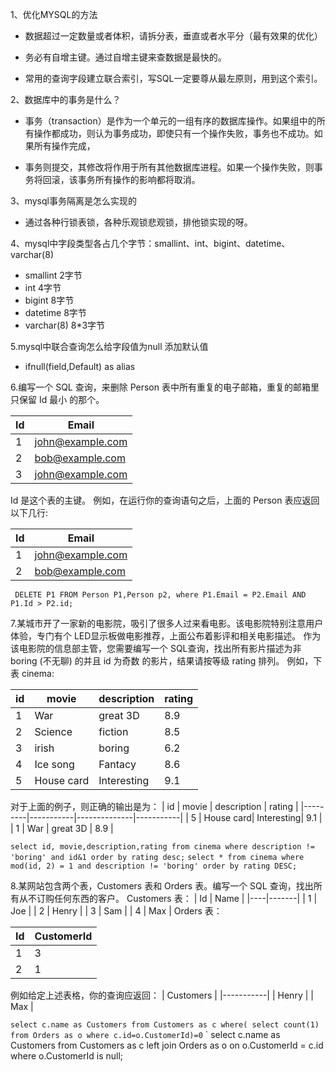 1、优化MYSQL的方法
- 数据超过一定数量或者体积，请拆分表，垂直或者水平分（最有效果的优化）

- 务必有自增主键。通过自增主键来查数据是最快的。

- 常用的查询字段建立联合索引，写SQL一定要尊从最左原则，用到这个索引。

2、数据库中的事务是什么？
- 事务（transaction）是作为一个单元的一组有序的数据库操作。如果组中的所有操作都成功，则认为事务成功，即使只有一个操作失败，事务也不成功。如果所有操作完成，

- 事务则提交，其修改将作用于所有其他数据库进程。如果一个操作失败，则事务将回滚，该事务所有操作的影响都将取消。

3、mysql事务隔离是怎么实现的
- 通过各种行锁表锁，各种乐观锁悲观锁，排他锁实现的呀。

4、mysql中字段类型各占几个字节：smallint、int、bigint、datetime、varchar(8)
- smallint 2字节
- int 4字节
- bigint 8字节
- datetime 8字节
- varchar(8) 8*3字节

5.mysql中联合查询怎么给字段值为null 添加默认值

- ifnull(field,Default) as alias

6.编写一个 SQL 查询，来删除 Person 表中所有重复的电子邮箱，重复的邮箱里只保留 Id 最小 的那个。

| Id | Email            |
|----|------------------|
| 1  | john@example.com |
| 2  | bob@example.com  |
| 3  | john@example.com |

Id 是这个表的主键。
例如，在运行你的查询语句之后，上面的 Person 表应返回以下几行:

| Id | Email            |
|----|------------------|
| 1  | john@example.com |
| 2  | bob@example.com  |

` DELETE P1 FROM Person P1,Person p2, where P1.Email = P2.Email AND P1.Id > P2.id;`

7.某城市开了一家新的电影院，吸引了很多人过来看电影。该电影院特别注意用户体验，专门有个 LED显示板做电影推荐，上面公布着影评和相关电影描述。
作为该电影院的信息部主管，您需要编写一个 SQL查询，找出所有影片描述为非 boring (不无聊) 的并且 id 为奇数 的影片，结果请按等级 rating 排列。
例如，下表 cinema:

|   id    | movie     |  description |  rating   |
|---------|-----------|--------------|-----------|
|   1     | War       |   great 3D   |   8.9     |
|   2     | Science   |   fiction    |   8.5     |
|   3     | irish     |   boring     |   6.2     |
|   4     | Ice song  |   Fantacy    |   8.6     |
|   5     | House card|   Interesting|   9.1     |
对于上面的例子，则正确的输出是为：
|   id    | movie     |  description |  rating   |
|---------|-----------|--------------|-----------|
|   5     | House card|   Interesting|   9.1     |
|   1     | War       |   great 3D   |   8.9     |

` select id, movie,description,rating from cinema where description != 'boring' and id&1 order by rating desc; `
` select * from cinema where mod(id, 2) = 1 and description != 'boring' order by rating DESC; `

8.某网站包含两个表，Customers 表和 Orders 表。编写一个 SQL 查询，找出所有从不订购任何东西的客户。
Customers 表：
| Id | Name  |
|----|-------|
| 1  | Joe   |
| 2  | Henry |
| 3  | Sam   |
| 4  | Max   |
Orders 表：

| Id | CustomerId |
|----|------------|
| 1  | 3          |
| 2  | 1          |
例如给定上述表格，你的查询应返回：
| Customers |
|-----------|
| Henry     |
| Max       |

` select c.name as Customers from Customers as c where( select count(1) from Orders as o where c.id=o.CustomerId)=0 `
` select c.name as Customers from Customers as c left join Orders as o on o.CustomerId = c.id where o.CustomerId is null;